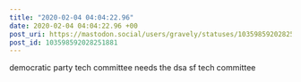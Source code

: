 ```yaml
---
title: "2020-02-04 04:04:22.96"
date: 2020-02-04 04:04:22.96 +00
post_uri: https://mastodon.social/users/gravely/statuses/103598592028251881
post_id: 103598592028251881
---
```

democratic party tech committee needs the dsa sf tech committee



